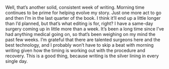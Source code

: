 Well, that’s another solid, consistent week of writing. Morning time continues to be prime for helping evolve my story. Just one more act to go and then I’m in the last quarter of the book. I think it’ll end up a little longer than I’d planned, but that’s what editing is for, right? I have a same-day surgery coming up in little more than a week. It’s been a long time since I’ve had anything medical going on, so that’s been weighing on my mind the past few weeks. I’m grateful that there are talented surgeons here and the best technology, and I probably won’t have to skip a beat with morning writing given how the timing is working out with the procedure and recovery. This is a good thing, because writing is the silver lining in every single day.